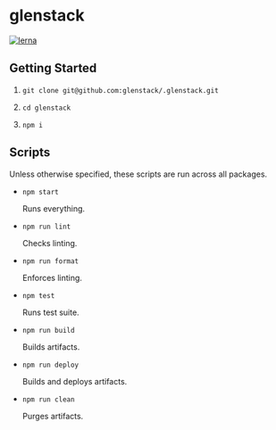 # glenstack

[![lerna](https://img.shields.io/badge/maintained%20with-lerna-cc00ff.svg)](https://lerna.js.org/)

## Getting Started

1. `git clone git@github.com:glenstack/.glenstack.git`

1. `cd glenstack`

1. `npm i`

## Scripts

Unless otherwise specified, these scripts are run across all packages.

- `npm start`

  Runs everything.

- `npm run lint`

  Checks linting.

- `npm run format`

  Enforces linting.

- `npm test`

  Runs test suite.

- `npm run build`

  Builds artifacts.

- `npm run deploy`

  Builds and deploys artifacts.

- `npm run clean`

  Purges artifacts.
